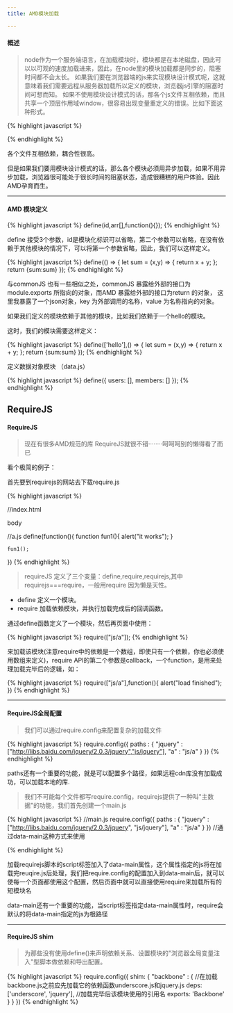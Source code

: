 ```yaml
---
title: AMD模块加载

---
```


#### 概述

>node作为一个服务端语言，在加载模块时，模块都是在本地磁盘，因此可以以可观的速度加载进来，因此，在node里的模块加载都是同步的，阻塞时间都不会太长。
如果我们要在浏览器端的js来实现模块设计模式呢，这就意味着我们需要远程从服务器加载所以定义的模块，浏览器js引擎的阻塞时间可想而知。
如果不使用模块设计模式的话，那各个js文件互相依赖，而且共享一个顶层作用域window，很容易出现变量重定义的错误。比如下面这种形式。

{% highlight javascript %}
  <script src="js/test1.js" type="text/javascript" charset="utf-8"></script>
  <script src="js/test2.js" type="text/javascript" charset="utf-8"></script>
  <script src="js/test3.js" type="text/javascript" charset="utf-8"></script>
  <script src="js/test4.js" type="text/javascript" charset="utf-8"></script>
  <script src="js/test5.js" type="text/javascript" charset="utf-8"></script>
  <script src="js/test6.js" type="text/javascript" charset="utf-8"></script>
{% endhighlight %}

各个文件互相依赖，耦合性很高。

但是如果我们要用模块设计模式的话，那么各个模块必须用异步加载，如果不用异步加载，浏览器很可能处于很长时间的阻塞状态，造成很糟糕的用户体验。因此AMD孕育而生。



----------------------------------
#### AMD 模块定义

{% highlight javascript %}
define(id,arr[],function(){});
{% endhighlight %}

define 接受3个参数，id是模块化标识可以省略，第二个参数可以省略，在没有依赖于其他模块的情况下，可以将第一个参数省略，因此，我们可以这样定义。

{% highlight javascript %}
define(() => {
    let sum = (x,y) => {
        return x + y;
    };
    return {sum:sum}
});
{% endhighlight %}

与commonJS 也有一些相似之处，commonJS 暴露给外部的接口为module.exports 所指向的对象，而AMD 暴露给外部的接口为return 的对象，
这里我暴露了一个json对象，key 为外部调用的名称，value 为名称指向的对象。


如果我们定义的模块依赖于其他的模块，比如我们依赖于一个hello的模块。

这时，我们的模块需要这样定义：

{% highlight javascript %}
define(['hello'],() => {
    let sum = (x,y) => {
        return x + y;
    };
    return {sum:sum}
});
{% endhighlight %}



定义数据对象模块 （data.js）

{% highlight javascript %}
define({
    users: [],
    members: []
});
{% endhighlight %}

RequireJS
----------------------------------
#### RequireJS
>现在有很多AMD规范的库 RequireJS就很不错········呵呵呵别的懒得看了而已

看个极简的例子：

首先要到requirejs的网站去下载require.js

{% highlight javascript %}
<!DOCTYPE html>
//index.html
<html>
    <head>
        <script type="text/javascript" src="require.js"></script>
        <script type="text/javascript">
            require(["a"]);
        </script>
    </head>
    <body>
      <span>body</span>
    </body>
</html>

//a.js
define(function(){
    function fun1(){
      alert("it works");
    }

    fun1();
})
{% endhighlight %}

>requireJS 定义了三个变量：define,require,requirejs,其中requirejs===require，一般用require 因为懒是天性。

* define 定义一个模块。
* require 加载依赖模块，并执行加载完成后的回调函数。

通过define函数定义了一个模块，然后再页面中使用：

{% highlight javascript %}
require(["js/a"]);
{% endhighlight %}

来加载该模块(注意require中的依赖是一个数组，即使只有一个依赖，你也必须使用数组来定义)，require API的第二个参数是callback，一个function，是用来处理加载完毕后的逻辑，如：

{% highlight javascript %}
require(["js/a"],function(){
    alert("load finished");
})
{% endhighlight %}

----------------------------------
#### RequireJS全局配置
>我们可以通过require.config来配置复杂的加载文件

{% highlight javascript %}
require.config({
    paths : {
        "jquery" : ["http://libs.baidu.com/jquery/2.0.3/jquery","js/jquery"],
        "a" : "js/a"
    }
})
{% endhighlight %}

paths还有一个重要的功能，就是可以配置多个路径，如果远程cdn库没有加载成功，可以加载本地的库.




>我们不可能每个文件都写require.config，requirejs提供了一种叫"主数据"的功能，我们首先创建一个main.js

{% highlight javascript %}
//main.js
require.config({
    paths : {
        "jquery" : ["http://libs.baidu.com/jquery/2.0.3/jquery", "js/jquery"],
        "a" : "js/a"
    }
})
//通过data-main这种方式来使用
<script data-main="js/main" src="js/require.js"></script>
{% endhighlight %}

加载requirejs脚本的script标签加入了data-main属性，这个属性指定的js将在加载完reuqire.js后处理，我们把require.config的配置加入到data-main后，就可以使每一个页面都使用这个配置，然后页面中就可以直接使用require来加载所有的短模块名

data-main还有一个重要的功能，当script标签指定data-main属性时，require会默认的将data-main指定的js为根路径


----------------------------------
#### RequireJS  shim
>为那些没有使用define()来声明依赖关系、设置模块的"浏览器全局变量注入"型脚本做依赖和导出配置。

{% highlight javascript %}
require.config({
    shim: {
        "backbone" : {
        //在加载backbone.js之前应先加载它的依赖函数underscore.js和jquery.js
         deps: ['underscore', 'jquery'],
         //加载完毕后该模块使用的引用名
         exports: 'Backbone'
        }
    }
})
{% endhighlight %}